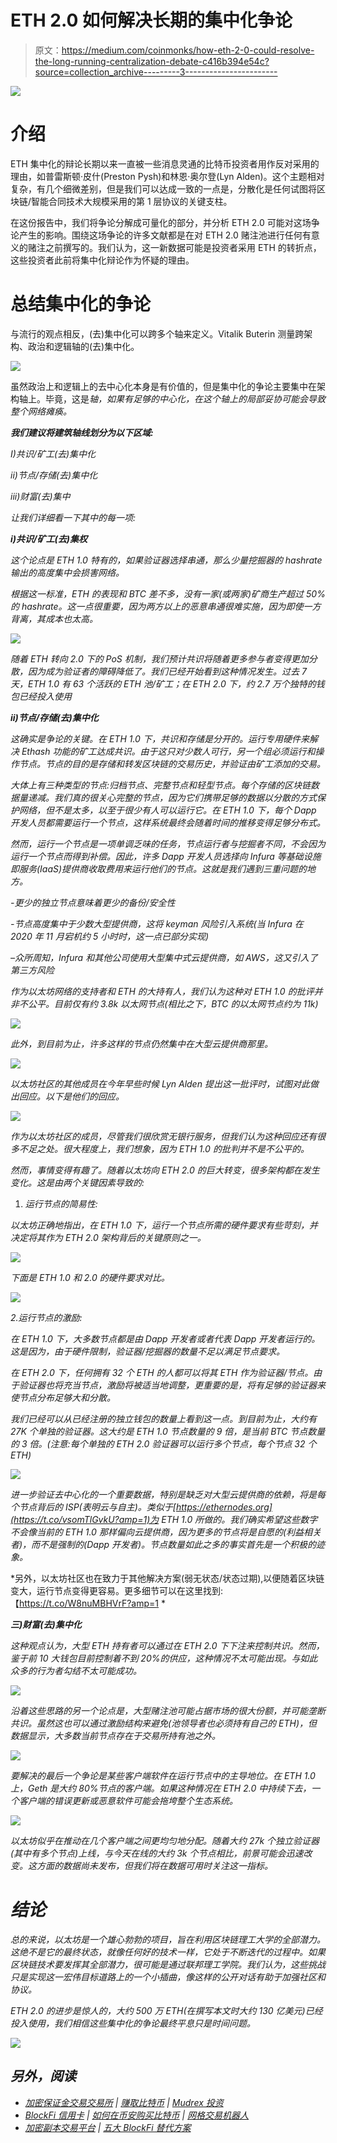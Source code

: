 # ETH 2.0 如何解决长期的集中化争论

> 原文：<https://medium.com/coinmonks/how-eth-2-0-could-resolve-the-long-running-centralization-debate-c416b394e54c?source=collection_archive---------3----------------------->

![](img/0b7f436211b079161f324ab59772e30b.png)

# 介绍

ETH 集中化的辩论长期以来一直被一些消息灵通的比特币投资者用作反对采用的理由，如普雷斯顿·皮什(Preston Pysh)和林恩·奥尔登(Lyn Alden)。这个主题相对复杂，有几个细微差别，但是我们可以达成一致的一点是，分散化是任何试图将区块链/智能合同技术大规模采用的第 1 层协议的关键支柱。

在这份报告中，我们将争论分解成可量化的部分，并分析 ETH 2.0 可能对这场争论产生的影响。围绕这场争论的许多文献都是在对 ETH 2.0 赌注池进行任何有意义的赌注之前撰写的。我们认为，这一新数据可能是投资者采用 ETH 的转折点，这些投资者此前将集中化辩论作为怀疑的理由。

# 总结集中化的争论

与流行的观点相反，(去)集中化可以跨多个轴来定义。Vitalik Buterin 测量跨架构、政治和逻辑轴的(去)集中化。

![](img/748964bb013cb2fcb675dc0e20f405ae.png)

虽然政治上和逻辑上的去中心化本身是有价值的，但是集中化的争论主要集中在架构轴上。毕竟，这是*轴，如果有足够的中心化，在这个轴上的局部妥协可能会导致整个网络瘫痪。*

***我们建议将建筑轴线划分为以下区域:***

*I)共识/矿工(去)集中化*

*ii)节点/存储(去)集中化*

*iii)财富(去)集中*

*让我们详细看一下其中的每一项:*

***i)共识/矿工(去)集权***

*这个论点是 ETH 1.0 特有的，如果验证器选择串通，那么少量挖掘器的 hashrate 输出的高度集中会损害网络。*

*根据这一标准，ETH 的表现和 BTC 差不多，没有一家(或两家)矿商生产超过 50%的 hashrate。这一点很重要，因为两方以上的恶意串通很难实施，因为即使一方背离，其成本也太高。*

*![](img/ccfb3ea7480e2221317b3bfcf9d2c196.png)*

*随着 ETH 转向 2.0 下的 PoS 机制，我们预计共识将随着更多参与者变得更加分散，因为成为验证者的障碍降低了。我们已经开始看到这种情况发生。过去 7 天，ETH 1.0 有 63 个活跃的 ETH 池/矿工；在 ETH 2.0 下，约 2.7 万个独特的钱包已经投入使用*

***ii)节点/存储(去)集中化***

*这确实是争论的关键。在 ETH 1.0 下，共识和存储是分开的。运行专用硬件来解决 Ethash 功能的矿工达成共识。由于这只对少数人可行，另一个组必须运行和操作节点。节点的目的是存储和转发区块链的交易历史，并验证由矿工添加的交易。*

*大体上有三种类型的节点:归档节点、完整节点和轻型节点。每个存储的区块链数据量递减。我们真的很关心完整的节点，因为它们携带足够的数据以分散的方式保护网络，但不是太多，以至于很少有人可以运行它。在 ETH 1.0 下，每个 Dapp 开发人员都需要运行一个节点，这样系统最终会随着时间的推移变得足够分布式。*

*然而，运行一个节点是一项单调乏味的任务，节点运行者与挖掘者不同，不会因为运行一个节点而得到补偿。因此，许多 Dapp 开发人员选择向 Infura 等基础设施即服务(IaaS)提供商收取费用来运行他们的节点。这就是我们遇到三重问题的地方。*

*-更少的独立节点意味着更少的备份/安全性*

*-节点高度集中于少数大型提供商，这将 keyman 风险引入系统(当 Infura 在 2020 年 11 月宕机约 5 小时时，这一点已部分实现)*

*–众所周知，Infura 和其他公司使用大型集中式云提供商，如 AWS，这又引入了第三方风险*

*作为以太坊网络的支持者和 ETH 的大持有人，我们认为这种对 ETH 1.0 的批评并非不公平。目前仅有约 3.8k 以太网节点(相比之下，BTC 的以太网节点约为 11k)*

*![](img/fecf0d0b41633af3c88f2b89a5e22ae9.png)*

*此外，到目前为止，许多这样的节点仍然集中在大型云提供商那里。*

*![](img/8f7aad425e6ecb433e3b3951e82ae17f.png)*

*以太坊社区的其他成员在今年早些时候 Lyn Alden 提出这一批评时，试图对此做出回应。以下是他们的回应。*

*![](img/3e77674bb3750e194f7ad137e85230ea.png)*

*作为以太坊社区的成员，尽管我们很欣赏无银行服务，但我们认为这种回应还有很多不足之处。很大程度上，我们想象，因为 ETH 1.0 的批判并不是不公平的。*

*然而，事情变得有趣了。随着以太坊向 ETH 2.0 的巨大转变，很多架构都在发生变化。这是由两个关键因素导致的:*

1.  *运行节点的简易性:*

*以太坊正确地指出，在 ETH 1.0 下，运行一个节点所需的硬件要求有些苛刻，并决定将其作为 ETH 2.0 架构背后的关键原则之一。*

*![](img/74ed552716b799562c7f8b766ced2faa.png)*

*下面是 ETH 1.0 和 2.0 的硬件要求对比。*

*![](img/e713f1060fce33b3f6cd374ad96998a4.png)*

*2.运行节点的激励:*

*在 ETH 1.0 下，大多数节点都是由 Dapp 开发者或者代表 Dapp 开发者运行的。这是因为，由于硬件限制，验证器/挖掘器的数量不足以满足节点要求。*

*在 ETH 2.0 下，任何拥有 32 个 ETH 的人都可以将其 ETH 作为验证器/节点。由于验证器也将充当节点，激励将被适当地调整，更重要的是，将有足够的验证器来使节点分布足够大和分散。*

*我们已经可以从已经注册的独立钱包的数量上看到这一点。到目前为止，大约有 27K 个单独的验证器。这大约是 ETH 1.0 节点数量的 9 倍，是当前 BTC 节点数量的 3 倍。(注意:每个单独的 ETH 2.0 验证器可以运行多个节点，每个节点 32 个 ETH)*

*![](img/577aef15c737d515c1c89f7c74aa7ec5.png)*

*进一步验证去中心化的一个重要数据，特别是缺乏对大型云提供商的依赖，将是每个节点背后的 ISP(表明云与自主)。类似于[https://ethernodes.org](https://t.co/vsomTlGvkU?amp=1)为 ETH 1.0 所做的。我们确实希望这些数字不会像当前的 ETH 1.0 那样偏向云提供商，因为更多的节点将是自愿的(利益相关者)，而不是强制的(Dapp 开发者)。节点数量如此之多的事实首先是一个积极的迹象。*

*另外，以太坊社区也在致力于其他解决方案(弱无状态/状态过期),以便随着区块链变大，运行节点变得更容易。更多细节可以在这里找到:【https://t.co/W8nuMBHVrF?amp=1 *

***三)财富(去)集中化***

*这种观点认为，大型 ETH 持有者可以通过在 ETH 2.0 下下注来控制共识。然而，鉴于前 10 大钱包目前控制着不到 20%的供应，这种情况不太可能出现。与如此众多的行为者勾结不太可能成功。*

*![](img/ddf14a77a445e8edf2c28cf5cc6f2dbe.png)*

*沿着这些思路的另一个论点是，大型赌注池可能占据市场的很大份额，并可能垄断共识。虽然这也可以通过激励结构来避免(池领导者也必须持有自己的 ETH)，但数据显示，大多数当前节点存在于交易所持有池之外。*

*![](img/6a68978e4bdc515698016b1da6846554.png)*

*要解决的最后一个争论是某些客户端软件在运行节点中的主导地位。在 ETH 1.0 上，Geth 是大约 80%节点的客户端。如果这种情况在 ETH 2.0 中持续下去，一个客户端的错误更新或恶意软件可能会拖垮整个生态系统。*

*![](img/e1c116735c48680560ee47763d37b2e6.png)*

*以太坊似乎在推动在几个客户端之间更均匀地分配。随着大约 27k 个独立验证器(其中有多个节点)上线，与今天在线的大约 3k 个节点相比，前景可能会迅速改变。这方面的数据尚未发布，但我们将在数据可用时关注这一指标。*

# *结论*

*总的来说，以太坊是一个雄心勃勃的项目，旨在利用区块链理工大学的全部潜力。这绝不是它的最终状态，就像任何好的技术一样，它处于不断迭代的过程中。如果区块链技术要发挥其全部潜力，很可能是通过联邦理工学院。我们认为，这些挑战只是实现这一宏伟目标道路上的一个小插曲，像这样的公开对话有助于加强社区和协议。*

*ETH 2.0 的进步是惊人的，大约 500 万 ETH(在撰写本文时大约 130 亿美元)已经投入使用，我们相信这些集中化的争论最终平息只是时间问题。*

*![](img/4a05f2f291da6f596d65c263b22bc006.png)*

## *另外，阅读*

*   *[加密保证金交易交易所](/coinmonks/crypto-margin-trading-exchanges-428b1f7ad108) | [赚取比特币](/coinmonks/earn-bitcoin-6e8bd3c592d9) | [Mudrex 投资](https://blog.coincodecap.com/mudrex-invest-review-the-best-way-to-invest-in-crypto)*
*   *[BlockFi 信用卡](https://blog.coincodecap.com/blockfi-credit-card) | [如何在币安购买比特币](https://blog.coincodecap.com/buy-bitcoin-binance) | [网格交易机器人](https://blog.coincodecap.com/grid-trading)*
*   *[加密副本交易平台](/coinmonks/top-10-crypto-copy-trading-platforms-for-beginners-d0c37c7d698c) | [五大 BlockFi 替代方案](https://blog.coincodecap.com/blockfi-alternatives)*